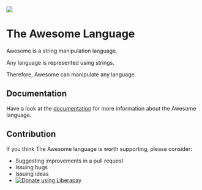 <img src="http://img.shields.io/liberapay/patrons/Abstrack.svg?logo=liberapay">

# The Awesome Language

Awesome is a string manipulation language.

Any language is represented using strings.

Therefore, Awesome can manipulate any language.

## Documentation

Have a look at the [documentation](https://gitlab.com/lebel.louisjacob/awesome/wikis/Home) for more information about the Awesome language.

## Contribution

If you think The Awesome language is worth supporting, please consider:
- Suggesting improvements in a pull request
- Issuing bugs
- Issuing ideas
- <noscript><a href="https://liberapay.com/Abstrack/donate"><img alt="Donate using Liberapay" src="https://liberapay.com/assets/widgets/donate.svg"></a></noscript>